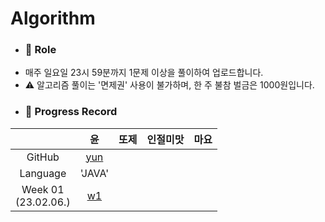 # Algorithm

- ### 📍 Role
- 매주 일요일 23시 59분까지 1문제 이상을 풀이하여 업로드합니다.
- ⚠️ 알고리즘 풀이는 '면제권' 사용이 불가하며, 한 주 불참 벌금은 1000원입니다.
- ### 📍 Progress Record

|                        |                  윤                  | 또제 | 인절미맛 | 마요 |
| :-----------------------: |:-----------------------------------:| :----: | :--------: | :----: |
|         GitHub         | [yun](https://github.com/yunji1201) |      |          |      |
|        Language        |               'JAVA'                |      |          |      |
| Week 01</br>(23.02.06.) | [w1](https://github.com/get-into-the-coding-field/Algorithm/tree/main/%EC%9C%A4/w1)  |      |          |      |
